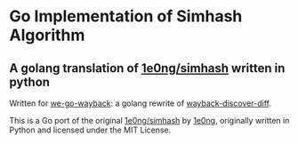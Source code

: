 # Go Implementation of Simhash Algorithm

## A golang translation of [1e0ng/simhash](https://github.com/1e0ng/simhash) written in python

Written for [we-go-wayback](https://github.com/suryanshu-09/we-go-wayback): a golang rewrite of [wayback-discover-diff](https://github.com/internetarchive/wayback-discover-diff).

This is a Go port of the original [1e0ng/simhash](https://github.com/1e0ng/simhash) by [1e0ng](https://github.com/1e0ng), originally written in Python and licensed under the MIT License.
